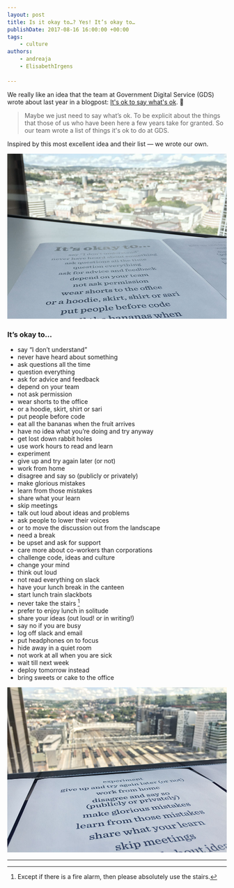 ```yaml
---
layout: post
title: Is it okay to…? Yes! It’s okay to…
publishDate: 2017-08-16 16:00:00 +00:00
tags: 
    - culture
authors:
    - andreaja
    - ElisabethIrgens

---
```


We really like an idea that the team at Government Digital Service (GDS) wrote about last year in a blogpost: [It's ok to say what's ok](https://gds.blog.gov.uk/2016/05/25/its-ok-to-say-whats-ok/). 🙌

> Maybe we just need to say what’s ok. To be explicit about the things that those of us who have been here a few years take for granted. So our team wrote a list of things it's ok to do at GDS.

Inspired by this most excellent idea and their list — we wrote our own.

![](images/itsokayto1.jpg)

### It’s okay to…

* say “I don’t understand”
* never have heard about something
* ask questions all the time
* question everything
* ask for advice and feedback
* depend on your team
* not ask permission
* wear shorts to the office
* or a hoodie, skirt, shirt or sari
* put people before code
* eat all the bananas when the fruit arrives
* have no idea what you’re doing and try anyway
* get lost down rabbit holes
* use work hours to read and learn
* experiment
* give up and try again later (or not)
* work from home
* disagree and say so (publicly or privately)
* make glorious mistakes
* learn from those mistakes
* share what your learn
* skip meetings
* talk out loud about ideas and problems
* ask people to lower their voices
* or to move the discussion out from the landscape
* need a break
* be upset and ask for support
* care more about co-workers than corporations
* challenge code, ideas and culture
* change your mind
* think out loud
* not read everything on slack
* have your lunch break in the canteen
* start lunch train slackbots
* never take the stairs [^1]
* prefer to enjoy lunch in solitude
* share your ideas (out loud! or in writing!)
* say no if you are busy
* log off slack and email
* put headphones on to focus
* hide away in a quiet room
* not work at all when you are sick
* wait till next week
* deploy tomorrow instead
* bring sweets or cake to the office

![](images/itsokayto2.jpg)

---

[^1]: Except if there is a fire alarm, then please absolutely use the stairs.
